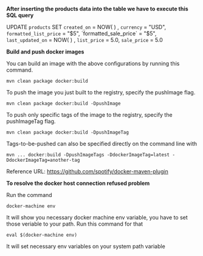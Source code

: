 

**After inserting the products data into the table we have to execute this SQL query**

UPDATE `products` SET `created_on` = NOW( ) ,
`currency` = "USD",
`formatted_list_price` = "$5",
`formatted_sale_price` = "$5",
`last_updated_on` = NOW( ) ,
`list_price` = 5.0,
`sale_price` = 5.0


**Build and push docker images**

You can build an image with the above configurations by running this command.

`mvn clean package docker:build`

To push the image you just built to the registry, specify the pushImage flag.

`mvn clean package docker:build -DpushImage`

To push only specific tags of the image to the registry, specify the pushImageTag flag.

`mvn clean package docker:build -DpushImageTag`

Tags-to-be-pushed can also be specified directly on the command line with

`mvn ... docker:build -DpushImageTags -DdockerImageTag=latest -DdockerImageTag=another-tag`

Reference URL: https://github.com/spotify/docker-maven-plugin

**To resolve the docker host connection refused problem**

Run the command

`docker-machine env`

It will show you necessary docker machine env variable, you have to set those veriable to your path. Run this command for that

`eval $(docker-machine env)`

It will set necessary env variables on your system path variable
